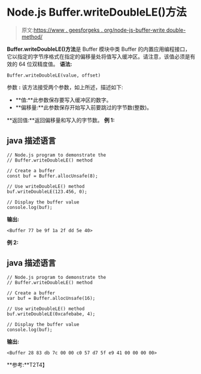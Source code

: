 # Node.js Buffer.writeDoubleLE()方法

> 原文:[https://www . geesforgeks . org/node-js-buffer-write double-method/](https://www.geeksforgeeks.org/node-js-buffer-writedoublele-method/)

**Buffer.writeDoubleLE()方法**是 Buffer 模块中类 Buffer 的内置应用编程接口，它以指定的字节序格式在指定的偏移量处将值写入缓冲区。请注意，该值必须是有效的 64 位双精度值。
**语法:**

```
Buffer.writeDoubleLE(value, offset)
```

参数 **:** 该方法接受两个参数，如上所述，描述如下:

*   **值:**此参数保存要写入缓冲区的数字。
*   **偏移量:**此参数保存开始写入前要跳过的字节数(整数)。

**返回值:**返回偏移量和写入的字节数。
**例 1:**

## java 描述语言

```
// Node.js program to demonstrate the
// Buffer.writeDoubleLE() method

// Create a buffer
const buf = Buffer.allocUnsafe(8);

// Use writeDoubleLE() method
buf.writeDoubleLE(123.456, 0);

// Display the buffer value
console.log(buf);
```

**输出:**

```
<Buffer 77 be 9f 1a 2f dd 5e 40>
```

**例 2:**

## java 描述语言

```
// Node.js program to demonstrate the
// Buffer.writeDoubleLE() method

// Create a buffer
var buf = Buffer.allocUnsafe(16);

// Use writeDoubleLE() method
buf.writeDoubleLE(0xcafebabe, 4);

// Display the buffer value
console.log(buf);
```

**输出:**

```
<Buffer 28 83 db 7c 00 00 c0 57 d7 5f e9 41 00 00 00 00>
```

**参考:**T2T4】